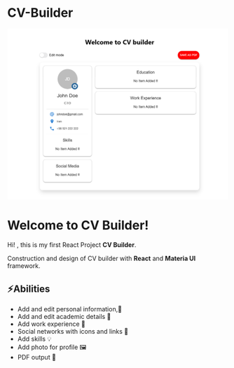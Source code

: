 # CV-Builder
<p align="center">
  <img src="cv.png"  >
</p>

# Welcome to CV Builder!

Hi! , this is my first React Project **CV Builder**. 

Construction and design of CV builder with **React** and **Materia UI** framework.

## ⚡Abilities 

-  Add and edit personal information,📙
- Add and edit academic details 🏫
- Add work experience ‍💼
- Social networks with icons and links 📱
- Add skills 💡
- Add photo for profile 🖼️
- PDF output 📁

